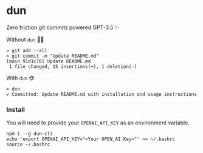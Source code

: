 # dun

Zero friction git commits powered GPT-3.5 ✨

Without `dun` 🤦‍♂️
```
> git add --all                   
> git commit -m "Update README.md"
[main 91d1c76] Update README.md
 1 file changed, 15 insertions(+), 1 deletion(-)
```

With `dun` 😍
```
> dun
✔ Committed: Update README.md with installation and usage instructions
```

### Install

You will need to provide your `OPENAI_API_KEY` as an environment variable.

```
npm i --g dun-cli
echo 'export OPENAI_API_KEY="<Your OPEN_AI Key>"' >> ~/.bashrc
source ~/.bashrc
```